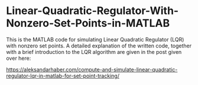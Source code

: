 # Linear-Quadratic-Regulator-With-Nonzero-Set-Points-in-MATLAB

This is the MATLAB code for simulating Linear Quadratic Regulator (LQR) with nonzero set points. A detailed explanation of the written code, together with a brief introduction to the LQR algorithm are given in the post given over here:

https://aleksandarhaber.com/compute-and-simulate-linear-quadratic-regulator-lqr-in-matlab-for-set-point-tracking/
